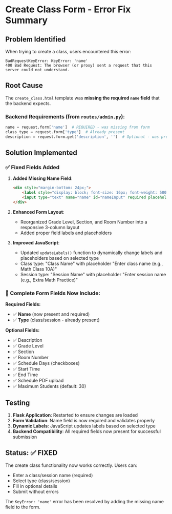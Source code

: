 # Create Class Form - Error Fix Summary

## Problem Identified
When trying to create a class, users encountered this error:
```
BadRequestKeyError: KeyError: 'name'
400 Bad Request: The browser (or proxy) sent a request that this server could not understand.
```

## Root Cause
The `create_class.html` template was **missing the required `name` field** that the backend expects.

### Backend Requirements (from `routes/admin.py`):
```python
name = request.form['name']  # REQUIRED - was missing from form
class_type = request.form['type']  # Already present
description = request.form.get('description', '')  # Optional - was present
```

## Solution Implemented

### ✅ Fixed Fields Added

1. **Added Missing Name Field**:
   ```html
   <div style="margin-bottom: 24px;">
       <label style="display: block; font-size: 16px; font-weight: 500; color: #374151; margin-bottom: 8px;" id="nameLabel">Name</label>
       <input type="text" name="name" id="nameInput" required placeholder="Enter class/session name" style="width: 100%; padding: 12px 16px; font-size: 16px; border: 1px solid #d1d5db; border-radius: 6px; background-color: #ffffff;">
   </div>
   ```

2. **Enhanced Form Layout**:
   - Reorganized Grade Level, Section, and Room Number into a responsive 3-column layout
   - Added proper field labels and placeholders

3. **Improved JavaScript**:
   - Updated `updateLabels()` function to dynamically change labels and placeholders based on selected type
   - Class type: "Class Name" with placeholder "Enter class name (e.g., Math Class 10A)"
   - Session type: "Session Name" with placeholder "Enter session name (e.g., Extra Math Practice)"

### 🎯 Complete Form Fields Now Include:

**Required Fields:**
- ✅ **Name** (now present and required)
- ✅ **Type** (class/session - already present)

**Optional Fields:**
- ✅ Description
- ✅ Grade Level 
- ✅ Section
- ✅ Room Number
- ✅ Schedule Days (checkboxes)
- ✅ Start Time
- ✅ End Time
- ✅ Schedule PDF upload
- ✅ Maximum Students (default: 30)

## Testing

1. **Flask Application**: Restarted to ensure changes are loaded
2. **Form Validation**: Name field is now required and validates properly
3. **Dynamic Labels**: JavaScript updates labels based on selected type
4. **Backend Compatibility**: All required fields now present for successful submission

## Status: ✅ **FIXED**

The create class functionality now works correctly. Users can:
- Enter a class/session name (required)
- Select type (class/session) 
- Fill in optional details
- Submit without errors

The `KeyError: 'name'` error has been resolved by adding the missing name field to the form.
